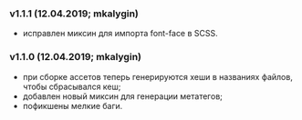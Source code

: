 ### v1.1.1 (12.04.2019; mkalygin)

- исправлен миксин для импорта font-face в SCSS.

### v1.1.0 (12.04.2019; mkalygin)

- при сборке ассетов теперь генерируются хеши в названиях файлов, чтобы сбрасывался кеш;
- добавлен новый миксин для генерации метатегов;
- пофикшены мелкие баги.
